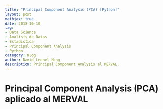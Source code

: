 ```yaml
---
title: "Principal Component Analysis (PCA) [Python]"
layout: post
mathjax: true
date: 2018-10-10
tag:
- Data Science
- Analisis de Datos
- Estadistica
- Principal Component Analysis
- Python
category: blog
author: David Leonel Hong
description: Principal Component Analysis al MERVAL.
---
```

# Principal Component Analysis (PCA) aplicado al MERVAL
